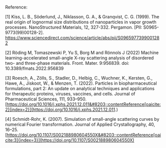 Reference:

[1] Kiss, L. B., Söderlund, J., Niklasson, G. A., & Granqvist, C. G. (1999). The real origin of lognormal size distributions of nanoparticles in vapor growth processes. NanoStructured Materials, 12, 327-332. Pergamon. [PII: S0965-9773(99)00128-2]. https://www.sciencedirect.com/science/article/abs/pii/S0965977399001282

[2] Röding M, Tomaszewski P, Yu S, Borg M and Rönnols J (2022) Machine learning-accelerated small-angle X-ray scattering analysis of disordered two- and three-phase materials. Front. Mater. 9:956839. doi: 10.3389/fmats.2022.956839

[3] Roesch, A., Zölls, S., Stadler, D., Helbig, C., Wuchner, K., Kersten, G., Hawe, A., Jiskoot, W., & Menzen, T. (2022). Particles in biopharmaceutical formulations, part 2: An update on analytical techniques and applications for therapeutic proteins, viruses, vaccines, and cells. Journal of Pharmaceutical Sciences, 111, 933–950. [https://doi.org/10.1016/j.xphs.2021.12.011&#8203;:contentReference[oaicite:2]{index=2}](https://doi.org/10.1016/j.xphs.2021.12.011.)

[4] Schmidt-Rohr, K. (2007). Simulation of small-angle scattering curves by numerical Fourier transformation. Journal of Applied Crystallography, 40, 16–25. [https://doi.org/10.1107/S002188980604550X&#8203;:contentReference[oaicite:3]{index=3}](https://doi.org/10.1107/S002188980604550X)
